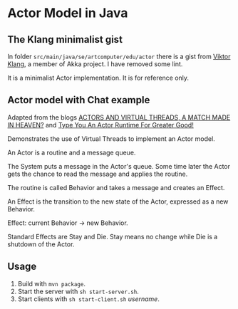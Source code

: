 # Actor Model in Java

## The Klang minimalist gist

In folder `src/main/java/se/artcomputer/edu/actor` there is a gist from 
[Viktor Klang](https://gist.github.com/viktorklang), a member of Akka project. I have removed some lint.

It is a minimalist Actor implementation. It is for reference only.

## Actor model with Chat example

Adapted from the blogs [ACTORS AND VIRTUAL THREADS, A MATCH MADE IN HEAVEN?](https://www.javaadvent.com/2022/12/actors-and-virtual-threads-a-match-made-in-heaven.html)
and [Type You An Actor Runtime For Greater Good!](https://evacchi.github.io/posts/2022/02/13/type-you-an-actor-runtime-for-greater-good-with-java-17-records-switch-expressions-and-jbang/)

Demonstrates the use of Virtual Threads to implement an Actor model.

An Actor is a routine and a message queue.

The System puts a message in the Actor's queue. Some time later the Actor gets the chance 
to read the message and applies the routine.

The routine is called Behavior and takes a message and creates an Effect. 

An Effect is the transition to the new state of the Actor, expressed as a new Behavior.

Effect: current Behavior -> new Behavior.

Standard Effects are Stay and Die. Stay means no change while Die is a shutdown of the
Actor.

## Usage

1. Build with `mvn package`.
1. Start the server with `sh start-server.sh`.
1. Start clients with `sh start-client.sh` _username_.